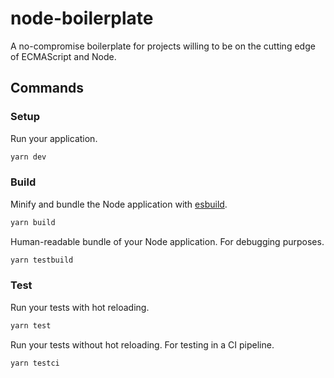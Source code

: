 # node-boilerplate

A no-compromise boilerplate for projects willing to be on the cutting edge of ECMAScript and Node.

## Commands

### Setup

Run your application.

```bash
yarn dev
```

### Build

Minify and bundle the Node application with [esbuild](https://esbuild.github.io/).

```bash
yarn build
```

Human-readable bundle of your Node application. For debugging purposes.

```bash
yarn testbuild
```

### Test

Run your tests with hot reloading.

```bash
yarn test
```

Run your tests without hot reloading. For testing in a CI pipeline.

```bash
yarn testci
```
